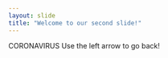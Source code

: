 ```yaml
---
layout: slide
title: "Welcome to our second slide!"
---
```

CORONAVIRUS
Use the left arrow to go back!
